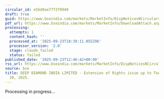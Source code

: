 ```yaml
---
circular_id: e5bd0ae77f2f9948
draft: true
guid: https://www.bseindia.com/markets/MarketInfo/DispNoticesNCirculars.aspx?Noticeid={0D99F779-8E6C-4301-BA87-D645A07E3001}&noticeno=20250923-56&dt=09/23/2025&icount=56&totcount=84&flag=0
pdf_url: https://www.bseindia.com/markets/MarketInfo/DownloadAttach.aspx?id=20250923-56&attachedId=453a266f-fa28-48f1-b894-fa0adaccf270
processing:
  attempts: 1
  content_hash: ''
  processed_at: '2025-09-23T18:39:11.055296'
  processor_version: '2.0'
  stage: claude_failed
  status: failed
published_date: '2025-09-23T12:46:42+00:00'
rss_url: https://www.bseindia.com/markets/MarketInfo/DispNoticesNCirculars.aspx?Noticeid={0D99F779-8E6C-4301-BA87-D645A07E3001}&noticeno=20250923-56&dt=09/23/2025&icount=56&totcount=84&flag=0
source: bse
title: DEEP DIAMOND INDIA LIMITED - Extension of Rights issue up to Tuesday, September
  30, 2025.
---
```


Processing in progress...